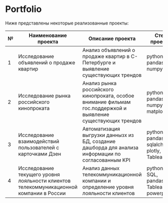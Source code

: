 # Portfolio

Ниже представлены некоторые реализованные проекты:

| № |  Наименование проекта   |    Описание проекта     |  Стек проекта     |
|----|-------------------------|-------------------------|-------------------|
| 1 | Исследование объявлений о продаже квартир| Анализ объявлений о продаже квартир в С-Петербурге и выявление существующих трендов|  python, pandas, numpy| 
| 2 | Исследование рынка российского кинопроката | Анализ рынка российского кинопроката, особое внимание фильмам гос.поддержкой и выявление существующих трендов  |  python, pandas, numpy, matplotlib               |
| 3 | Исследование взаимодействий пользователей с карточками Дзен| Автоматизация выгрузки даннызх из БД, создание дашборда для анализа информации по согласованным KPI | python, pandas, sqlalchemy, plotly, Tableau |
| 4 | Исследование текущего уровня лояльности клиентов телекоммуникационной компании в России | Анализ данных телекоммуникационной компании и определение уровня лояльности клиентов | python, SQL, pandas, Tableau, powerpoint



